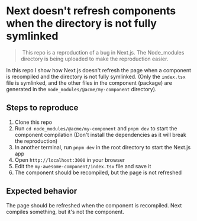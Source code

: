 # Next doesn't refresh components when the directory is not fully symlinked

> This repo is a reproduction of a bug in Next.js. The Node_modules directory is being uploaded to make the reproduction easier.

In this repo I show how Next.js doesn't refresh the page when a component is recompiled and the directory is not fully symlinked. (Only the `index.tsx` file is symlinked, and the other files in the component (package) are generated in the `node_modules/@acme/my-component` directory).

## Steps to reproduce

1. Clone this repo
2. Run `cd node_modules/@acme/my-component` and `pnpm dev` to start the component compilation (Don't install the dependencies as it will break the reproduction)
3. In another terminal, run `pnpm dev` in the root directory to start the Next.js app
4. Open `http://localhost:3000` in your browser
5. Edit the `my-awesome-component/index.tsx` file and save it
6. The component should be recompiled, but the page is not refreshed

## Expected behavior

The page should be refreshed when the component is recompiled. Next compiles something, but it's not the component.